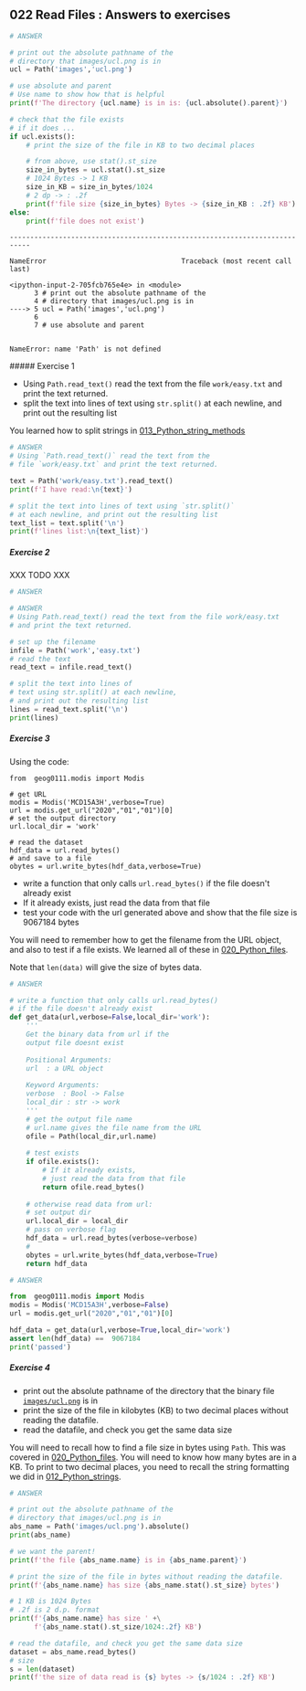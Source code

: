 ## 022 Read Files : Answers to exercises


```python
# ANSWER

# print out the absolute pathname of the 
# directory that images/ucl.png is in
ucl = Path('images','ucl.png')

# use absolute and parent
# Use name to show how that is helpful
print(f'The directory {ucl.name} is in is: {ucl.absolute().parent}')

# check that the file exists
# if it does ...
if ucl.exists():
    # print the size of the file in KB to two decimal places

    # from above, use stat().st_size
    size_in_bytes = ucl.stat().st_size
    # 1024 Bytes -> 1 KB
    size_in_KB = size_in_bytes/1024
    # 2 dp -> : .2f
    print(f'file size {size_in_bytes} Bytes -> {size_in_KB : .2f} KB')
else:
    print(f'file does not exist')
```


    ---------------------------------------------------------------------------

    NameError                                 Traceback (most recent call last)

    <ipython-input-2-705fcb765e4e> in <module>
          3 # print out the absolute pathname of the
          4 # directory that images/ucl.png is in
    ----> 5 ucl = Path('images','ucl.png')
          6 
          7 # use absolute and parent


    NameError: name 'Path' is not defined


##### Exercise 1

* Using `Path.read_text()` read the text from the file `work/easy.txt` and print the text returned.
* split the text into lines of text using `str.split()` at each newline, and print out the resulting list

You learned how to split strings in [013_Python_string_methods](013_Python_string_methods.md#split()-and-join())


```python
# ANSWER
# Using `Path.read_text()` read the text from the 
# file `work/easy.txt` and print the text returned.

text = Path('work/easy.txt').read_text()
print(f'I have read:\n{text}')

# split the text into lines of text using `str.split()` 
# at each newline, and print out the resulting list
text_list = text.split('\n')
print(f'lines list:\n{text_list}')
```

##### Exercise 2

XXX TODO XXX


```python
# ANSWER
```


```python
# ANSWER
# Using Path.read_text() read the text from the file work/easy.txt 
# and print the text returned.

# set up the filename
infile = Path('work','easy.txt')
# read the text
read_text = infile.read_text()

# split the text into lines of 
# text using str.split() at each newline, 
# and print out the resulting list
lines = read_text.split('\n')
print(lines)
```

##### Exercise 3

Using the code:
    
    from  geog0111.modis import Modis

    # get URL
    modis = Modis('MCD15A3H',verbose=True)
    url = modis.get_url("2020","01","01")[0]
    # set the output directory
    url.local_dir = 'work'
    
    # read the dataset
    hdf_data = url.read_bytes()
    # and save to a file
    obytes = url.write_bytes(hdf_data,verbose=True)    

* write a function that only calls `url.read_bytes()` if the file doesn't already exist
* If it already exists, just read the data from that file
* test your code with the url generated above and show that the file size is 9067184 bytes

You will need to remember how to get the filename from the URL object, and also to test if a file exists. We learned all of these in [020_Python_files](020_Python_files.md).

Note that `len(data)` will give the size of bytes data.


```python
# ANSWER

# write a function that only calls url.read_bytes() 
# if the file doesn't already exist
def get_data(url,verbose=False,local_dir='work'):
    '''
    Get the binary data from url if the 
    output file doesnt exist
    
    Positional Arguments:
    url  : a URL object
    
    Keyword Arguments:
    verbose  : Bool -> False
    local_dir : str -> work
    '''
    # get the output file name
    # url.name gives the file name from the URL
    ofile = Path(local_dir,url.name)
    
    # test exists
    if ofile.exists():
        # If it already exists, 
        # just read the data from that file
        return ofile.read_bytes()
    
    # otherwise read data from url:
    # set output dir
    url.local_dir = local_dir
    # pass on verbose flag
    hdf_data = url.read_bytes(verbose=verbose)
    # 
    obytes = url.write_bytes(hdf_data,verbose=True)
    return hdf_data
```


```python
# ANSWER

from  geog0111.modis import Modis
modis = Modis('MCD15A3H',verbose=False)
url = modis.get_url("2020","01","01")[0]

hdf_data = get_data(url,verbose=True,local_dir='work')
assert len(hdf_data) ==  9067184
print('passed')
```

##### Exercise 4

* print out the absolute pathname of the directory that the binary file [`images/ucl.png`](images/ucl.png) is in
* print the size of the file in kilobytes (KB) to two decimal places without reading the datafile. 
* read the datafile, and check you get the same data size

You will need to recall how to find a file size in bytes using `Path`. This was covered in [020_Python_files](020_Python_files.md). You will need to know how many bytes are in a KB. To print to two decimal places, you need to recall the string formatting we did in [012_Python_strings](012_Python_strings.md#String-formating).


```python
# ANSWER 

# print out the absolute pathname of the 
# directory that images/ucl.png is in
abs_name = Path('images/ucl.png').absolute()
print(abs_name)

# we want the parent!
print(f'the file {abs_name.name} is in {abs_name.parent}')

# print the size of the file in bytes without reading the datafile. 
print(f'{abs_name.name} has size {abs_name.stat().st_size} bytes')

# 1 KB is 1024 Bytes
# .2f is 2 d.p. format
print(f'{abs_name.name} has size ' +\
      f'{abs_name.stat().st_size/1024:.2f} KB')

# read the datafile, and check you get the same data size
dataset = abs_name.read_bytes()
# size
s = len(dataset)
print(f'the size of data read is {s} bytes -> {s/1024 : .2f} KB')
```
